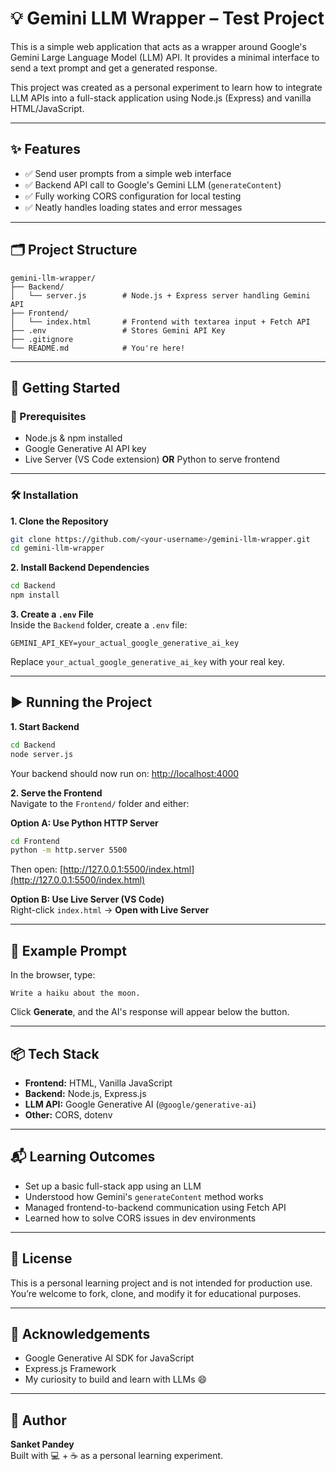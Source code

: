 # 💡 Gemini LLM Wrapper – Test Project

This is a simple web application that acts as a wrapper around Google's Gemini Large Language Model (LLM) API. It provides a minimal interface to send a text prompt and get a generated response.

This project was created as a personal experiment to learn how to integrate LLM APIs into a full-stack application using Node.js (Express) and vanilla HTML/JavaScript.

---

## ✨ Features

- ✅ Send user prompts from a simple web interface  
- ✅ Backend API call to Google's Gemini LLM (`generateContent`)  
- ✅ Fully working CORS configuration for local testing  
- ✅ Neatly handles loading states and error messages  

---

## 🗂️ Project Structure

```
gemini-llm-wrapper/
├── Backend/
│   └── server.js        # Node.js + Express server handling Gemini API
├── Frontend/
│   └── index.html       # Frontend with textarea input + Fetch API
├── .env                 # Stores Gemini API Key
├── .gitignore
└── README.md            # You're here!
```

---

## 🚀 Getting Started

### 🔧 Prerequisites

- Node.js & npm installed  
- Google Generative AI API key  
- Live Server (VS Code extension) **OR** Python to serve frontend  

---

### 🛠️ Installation

**1. Clone the Repository**
```bash
git clone https://github.com/<your-username>/gemini-llm-wrapper.git
cd gemini-llm-wrapper
```

**2. Install Backend Dependencies**
```bash
cd Backend
npm install
```

**3. Create a `.env` File**  
Inside the `Backend` folder, create a `.env` file:
```env
GEMINI_API_KEY=your_actual_google_generative_ai_key
```
Replace `your_actual_google_generative_ai_key` with your real key.

---

## ▶️ Running the Project

**1. Start Backend**
```bash
cd Backend
node server.js
```
Your backend should now run on: [http://localhost:4000](http://localhost:4000)

**2. Serve the Frontend**  
Navigate to the `Frontend/` folder and either:

**Option A: Use Python HTTP Server**
```bash
cd Frontend
python -m http.server 5500
```
Then open: [http://127.0.0.1:5500/index.html](http://127.0.0.1:5500/index.html)

**Option B: Use Live Server (VS Code)**  
Right-click `index.html` → **Open with Live Server**

---

## 🧪 Example Prompt

In the browser, type:
```
Write a haiku about the moon.
```
Click **Generate**, and the AI's response will appear below the button.

---

## 📦 Tech Stack

- **Frontend:** HTML, Vanilla JavaScript  
- **Backend:** Node.js, Express.js  
- **LLM API:** Google Generative AI (`@google/generative-ai`)  
- **Other:** CORS, dotenv  

---

## 📬 Learning Outcomes

- Set up a basic full-stack app using an LLM  
- Understood how Gemini's `generateContent` method works  
- Managed frontend-to-backend communication using Fetch API  
- Learned how to solve CORS issues in dev environments  

---

## 🧾 License

This is a personal learning project and is not intended for production use.  
You’re welcome to fork, clone, and modify it for educational purposes.

---

## 🙌 Acknowledgements

- Google Generative AI SDK for JavaScript  
- Express.js Framework  
- My curiosity to build and learn with LLMs 😄  

---

## 🧠 Author

**Sanket Pandey**  
Built with 💻 + ☕ as a personal learning experiment.
